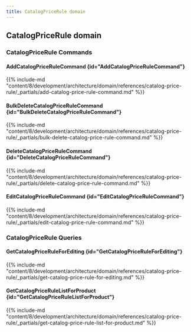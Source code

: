 ```yaml
---
title: CatalogPriceRule domain
---
```


## CatalogPriceRule domain

### CatalogPriceRule Commands

#### AddCatalogPriceRuleCommand {id="AddCatalogPriceRuleCommand"}

{{%  include-md "content/8/development/architecture/domain/references/catalog-price-rule/_partials/add-catalog-price-rule-command.md" %}}
#### BulkDeleteCatalogPriceRuleCommand {id="BulkDeleteCatalogPriceRuleCommand"}

{{%  include-md "content/8/development/architecture/domain/references/catalog-price-rule/_partials/bulk-delete-catalog-price-rule-command.md" %}}
#### DeleteCatalogPriceRuleCommand {id="DeleteCatalogPriceRuleCommand"}

{{%  include-md "content/8/development/architecture/domain/references/catalog-price-rule/_partials/delete-catalog-price-rule-command.md" %}}
#### EditCatalogPriceRuleCommand {id="EditCatalogPriceRuleCommand"}

{{%  include-md "content/8/development/architecture/domain/references/catalog-price-rule/_partials/edit-catalog-price-rule-command.md" %}}

### CatalogPriceRule Queries

#### GetCatalogPriceRuleForEditing {id="GetCatalogPriceRuleForEditing"}

{{%  include-md "content/8/development/architecture/domain/references/catalog-price-rule/_partials/get-catalog-price-rule-for-editing.md" %}}
#### GetCatalogPriceRuleListForProduct {id="GetCatalogPriceRuleListForProduct"}

{{%  include-md "content/8/development/architecture/domain/references/catalog-price-rule/_partials/get-catalog-price-rule-list-for-product.md" %}}
